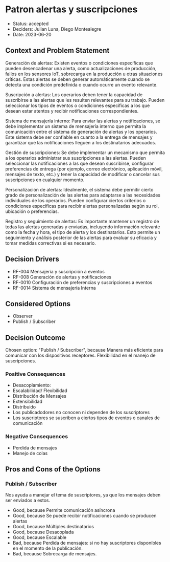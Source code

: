 # Patron alertas y suscripciones

* Status: accepted
* Deciders: Julian Luna, Diego Montealegre
* Date: 2023-06-20

## Context and Problem Statement

Generación de alertas: Existen eventos o condiciones específicas que pueden desencadenar una alerta, como actualizaciones de producción, fallos en los sensores IoT, sobrecarga en la producción u otras situaciones críticas. Estas alertas se deben generar automáticamente cuando se detecta una condición predefinida o cuando ocurre un evento relevante.

Suscripción a alertas: Los operarios deben tener la capacidad de suscribirse a las alertas que les resulten relevantes para su trabajo. Pueden seleccionar los tipos de eventos o condiciones específicas a los que desean estar atentos y recibir notificaciones correspondientes.

Sistema de mensajería interno: Para enviar las alertas y notificaciones, se debe implementar un sistema de mensajería interno que permita la comunicación entre el sistema de generación de alertas y los operarios. Este sistema debe ser confiable en cuanto a la entrega de mensajes y garantizar que las notificaciones lleguen a los destinatarios adecuados.

Gestión de suscripciones: Se debe implementar un mecanismo que permita a los operarios administrar sus suscripciones a las alertas. Pueden seleccionar las notificaciones a las que desean suscribirse, configurar preferencias de entrega (por ejemplo, correo electrónico, aplicación móvil, mensajes de texto, etc.) y tener la capacidad de modificar o cancelar sus suscripciones en cualquier momento.

Personalización de alertas: Idealmente, el sistema debe permitir cierto grado de personalización de las alertas para adaptarse a las necesidades individuales de los operarios. Pueden configurar ciertos criterios o condiciones específicas para recibir alertas personalizadas según su rol, ubicación o preferencias.

Registro y seguimiento de alertas: Es importante mantener un registro de todas las alertas generadas y enviadas, incluyendo información relevante como la fecha y hora, el tipo de alerta y los destinatarios. Esto permite un seguimiento y análisis posterior de las alertas para evaluar su eficacia y tomar medidas correctivas si es necesario.

## Decision Drivers

* RF-004	Mensajería y suscripción a eventos
* RF-008	Generación de alertas y notificaciones
* RF-0010	Configuración de preferencias y suscripciones a eventos
* RF-0014	Sistema de mensajería Interna

## Considered Options

* Observer
* Publish / Subscriber

## Decision Outcome

Chosen option: "Publish / Subscriber", because Manera más eficiente para comunicar con los dispositivos receptores.
Flexibilidad en el manejo de suscripciones.

### Positive Consequences

* Desacoplamiento:
* Escalabilidad/ Flexibilidad
* Distribución de Mensajes
* Extensibilidad
* Distribuido
* Los publicadodores no conocen ni dependen de los suscriptores
* Los suscriptores se suscriben a ciertos tipos de eventos o canales de comunicación

### Negative Consequences

* Perdida de mensajes
* Manejo de colas

## Pros and Cons of the Options

### Publish / Subscriber

Nos ayuda a manejar el tema de suscriptores, ya que los mensajes deben ser enviados a estos.

* Good, because Permite comunicación asíncrona
* Good, because Se puede recibir notificaciones cuando se producen alertas
* Good, because Múltiples destinatarios
* Good, because Desacoplada
* Good, because Escalable
* Bad, because Perdida de mensajes: si no hay suscriptores disponibles en el momento de la publicación.
* Bad, because Sobrecarga de mensajes.
